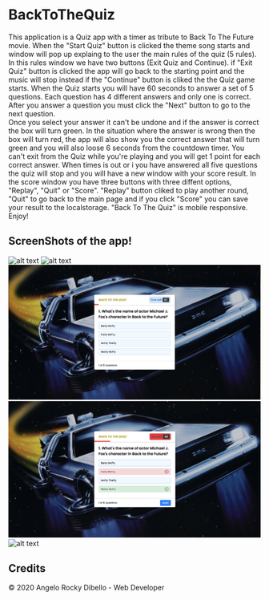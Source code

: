 # BackToTheQuiz

This application is a Quiz app with a timer as tribute to Back To The Future movie.
When the "Start Quiz" button is clicked the theme song starts and window will pop up explaing to the user the main rules of the quiz (5 rules).
In this rules window we have two buttons (Exit Quiz and Continue).
if "Exit Quiz" button is clicked the app will go back to the starting point and the music will stop instead if the "Continue" button is cliked the the Quiz game starts.
When the Quiz starts you will have 60 seconds to answer a set of 5 questions. Each question has 4 different answers and only one is correct.
After you answer a question you must click the "Next" button to go to the next question.  
Once you select your answer it can't be undone and if the answer is correct the box will turn green. 
In the situation where the answer is wrong then the box will turn red, the app will also show you the correct answer that will turn green and you will also loose 6 seconds from the countdown timer.
You can't exit from the Quiz while you're playing and you will get 1 point for each correct answer.
When times is out or i you have answered all five questions the quiz will stop and you will have a new window with your score result.
In the score window you have three buttons with three diffent options, "Replay", "Quit" or "Score".
"Replay" button cliked to play another round, "Quit" to go back to the main page and if you click "Score" you can save your result to the localstorage.
"Back To The Quiz" is mobile responsive. Enjoy!


## ScreenShots of the app!

![alt text](https://github.com/Dibello80/BackToTheQuiz/blob/main/screeshot_app/Screen%20Shot_1.png)
![alt text](https://github.com/Dibello80/BackToTheQuiz/blob/main/screeshot_app/Screen%20Shot_2.png)
![alt text](https://github.com/Dibello80/BackToTheQuiz/blob/main/screeshot_app/Screen%20Shot_3.png)
![alt text](https://github.com/Dibello80/BackToTheQuiz/blob/main/screeshot_app/Screen%20Shot_4.png)
![alt text](https://github.com/Dibello80/BackToTheQuiz/blob/main/screeshot_app/Screen%20Shot_5.png)



## Credits

© 2020 Angelo Rocky Dibello - Web Developer

